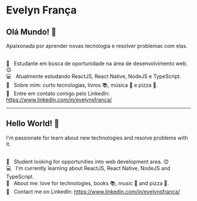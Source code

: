 # Evelyn França

## Olá Mundo! 👋

Apaixonada por aprender novas tecnologia e resolver problemas com elas.

<br/> :eyes: &nbsp; Estudante em busca de oportunidade na área de desenvolvimento web. :blush:
<br/> :computer: &nbsp; Atualmente estudando ReactJS, React Native, NodeJS e TypeScript.
<br/> :speech_balloon: &nbsp; Sobre mim: curto tecnologias, livros :books:, música :musical_note: e pizza :pizza:. 
<br/> :email: &nbsp; Entre em contato comigo pelo LinkedIn: https://www.linkedin.com/in/evelynsfrança/

---------------------------------------------------------------------------------------------------------------------------

## Hello World! 👋

I'm passionate for learn about new technologies and resolve problems with it.

<br/> :eyes: &nbsp; Student looking for opportunities into web development area. :blush:
<br/> :computer: &nbsp; I'm currently learning about ReactJS, React Native, NodeJS and TypeScript.
<br/> :speech_balloon: &nbsp; About me: love for technologies, books :books:, music :musical_note: and pizza :pizza:. 
<br/> :email: &nbsp; Contact me on LinkedIn: https://www.linkedin.com/in/evelynsfrança/
